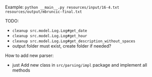 Example:
```python __main__.py resources/input/16-4.txt resources/output/mbruncic-final.txt```

TODO:

- `cleanup src.model.Log.Log#get_date`
- `cleanup src.model.Log.Log#get_hour`
- `cleanup src.model.Log.Log#get_description_without_spaces`
- output folder must exist, create folder if needed?

How to add new parser:
* just Add new class in ``src/parsing/impl`` package and implement all methods